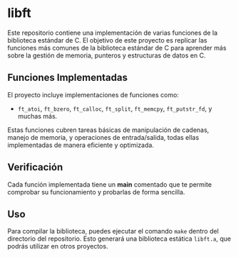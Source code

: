 # libft

Este repositorio contiene una implementación de varias funciones de la biblioteca estándar de C.
El objetivo de este proyecto es replicar las funciones más comunes de la biblioteca estándar de C para aprender más sobre la gestión de memoria, punteros y estructuras de datos en C.

## Funciones Implementadas

El proyecto incluye implementaciones de funciones como:
- `ft_atoi`, `ft_bzero`, `ft_calloc`, `ft_split`, `ft_memcpy`, `ft_putstr_fd`, y muchas más.

Estas funciones cubren tareas básicas de manipulación de cadenas, manejo de memoria, y operaciones de entrada/salida, todas ellas implementadas de manera eficiente y optimizada.

## Verificación

Cada función implementada tiene un **main** comentado que te permite comprobar su funcionamiento y probarlas de forma sencilla.

## Uso

Para compilar la biblioteca, puedes ejecutar el comando `make` dentro del directorio del repositorio.
Esto generará una biblioteca estática `libft.a`, que podrás utilizar en otros proyectos.


